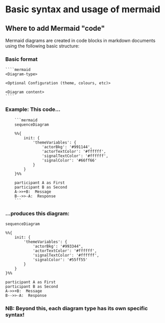 ﻿# Basic syntax and usage of mermaid

## Where to add Mermaid "code"

Mermaid diagrams are created in code blocks in markdown documents using the following basic structure:

### Basic format
    
    ````mermaid
    <Diagram-type>

    <Optional Configuration (theme, colours, etc)> 

    <Diagram content>
    ````

### Example: This code...

        ```mermaid
        sequenceDiagram

        %%{
            init: {
                'themeVariables': {
                    'actorBkg': '#991144',
                    'actorTextColor': '#ffffff',
                    'signalTextColor': '#ffffff',
                    'signalColor': '#66ff66'
                }
            }
        }%%

        participant A as First
        participant B as Second
        A->>+B:  Message
        B-->>-A:  Response
        ```

### ...produces this diagram:

```mermaid
sequenceDiagram

%%{
    init: {
        'themeVariables': {
            'actorBkg': '#993344",
            'actorTextColor': '#ffffff',
            'signalTextColor': '#ffffff',
            'signalColor': '#55ff55'
        }
    }
}%%

participant A as First
participant B as Second
A->>+B:  Message
B-->>-A:  Response
```

### NB: Beyond this, each diagram type has its own specific syntax!

